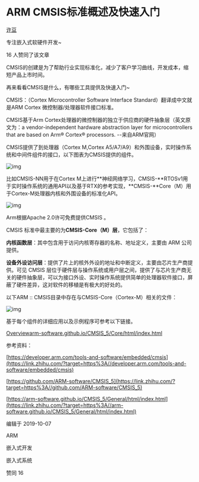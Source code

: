 # ARM CMSIS标准概述及快速入门
[许豆](https://www.zhihu.com/people/xu-dou-61)

专注嵌入式软硬件开发~



16 人赞同了该文章

CMSIS的创建是为了帮助行业实现标准化，减少了客户学习曲线，开发成本，缩短产品上市时间。

再来看看CMSIS是什么，有哪些工具提供及快速入门~

CMSIS：（Cortex Microcontroller Software Interface Standard）翻译成中文就是ARM Cortex 微控制器/处理器软件接口标准。

CMSIS基于Arm Cortex处理器的微控制器的独立于供应商的硬件抽象层（英文原文为：a vendor-independent hardware abstraction layer for microcontrollers that are based on Arm® Cortex® processors. --来自ARM官网）

CMSIS提供了到处理器（Cortex M,Cortex A5/A7/A9）和外围设备，实时操作系统和中间件组件的接口，以下图表为CMSIS提供的组件。

![img](https://pic1.zhimg.com/80/v2-f6406a69f7457b6a52256e83e6fbbc68_720w.jpg)

比如CMSIS-NN用于在Cortex M上进行**神经网络学习，CMSIS-**RTOSv1用于实时操作系统的通用API以及基于RTX的参考实现，**CMSIS-**Core（M）用于Cortex-M处理器内核和外围设备的标准化API。

![img](https://pic2.zhimg.com/80/v2-70c47a706f708990fb45e13bf469b0d1_720w.jpg)

Arm根据Apache 2.0许可免费提供CMSIS 。

CMSIS 标准中最主要的为**CMSIS-Core（M）层**，它包括了：

**内核函数层**：其中包含用于访问内核寄存器的名称、地址定义，主要由 ARM 公司提供。

**设备外设访问层**：提供了片上的核外外设的地址和中断定义，主要由芯片生产商提供。可见 CMSIS 层位于硬件层与操作系统或用户层之间，提供了与芯片生产商无关的硬件抽象层，可以为接口外设、实时操作系统提供简单的处理器软件接口，屏蔽了硬件差异，这对软件的移植是有极大的好处的。

以下ARM :: CMSIS目录中存在与CMSIS-Core（Cortex-M）相关的文件：

![img](https://pic2.zhimg.com/80/v2-f7de1ff8a919bfcc81becff1323a64fd_720w.png)

基于每个组件的详细应用以及示例程序可参考以下链接。

[Overviewarm-software.github.io/CMSIS_5/Core/html/index.html](https://link.zhihu.com/?target=https%3A//arm-software.github.io/CMSIS_5/Core/html/index.html)

参考资料：

[https://developer.arm.com/tools-and-software/embedded/cmsis](https://link.zhihu.com/?target=https%3A//developer.arm.com/tools-and-software/embedded/cmsis)

[https://github.com/ARM-software/CMSIS_5](https://link.zhihu.com/?target=https%3A//github.com/ARM-software/CMSIS_5)

[https://arm-software.github.io/CMSIS_5/General/html/index.html](https://link.zhihu.com/?target=https%3A//arm-software.github.io/CMSIS_5/General/html/index.html)

编辑于 2019-10-07

ARM

嵌入式开发

嵌入式系统

赞同 16